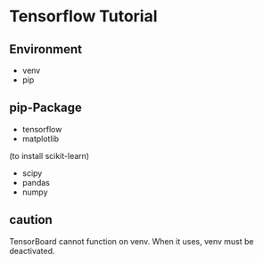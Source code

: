# Tensorflow Tutorial

## Environment
- venv
- pip

## pip-Package
- tensorflow
- matplotlib

(to install scikit-learn)
- scipy
- pandas
- numpy

## caution
TensorBoard cannot function on venv.
When it uses, venv must be deactivated.
